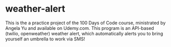 # weather-alert
This is the a practice project of the 100 Days of Code course, ministrated by Angela Yu and available on Udemy.com. This program is an API-based (twilio, openweather) weather alert, which automatically alerts you to bring yourself an umbrella to work via SMS!
